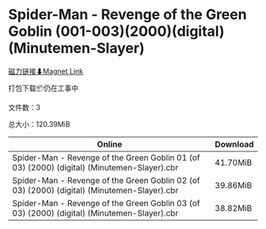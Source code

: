 # Spider-Man - Revenge of the Green Goblin (001-003)(2000)(digital)(Minutemen-Slayer)

[磁力链接⬇Magnet Link](magnet:?xt=urn:btih:990c5a0ff7ac196ea1b4ca71e4b00f12bc2187c0&dn=Spider-Man%20-%20Revenge%20of%20the%20Green%20Goblin%20%28001-003%29%282000%29%28digital%29%28Minutemen-Slayer%29)

打包下载📦仍在工事中

文件数：3

总大小：120.39MiB

Online | Download
--- | ---
Spider-Man - Revenge of the Green Goblin 01 (of 03) (2000) (digital) (Minutemen-Slayer).cbr | 41.70MiB
Spider-Man - Revenge of the Green Goblin 02 (of 03) (2000) (digital) (Minutemen-Slayer).cbr | 39.86MiB
Spider-Man - Revenge of the Green Goblin 03 (of 03) (2000) (digital) (Minutemen-Slayer).cbr | 38.82MiB